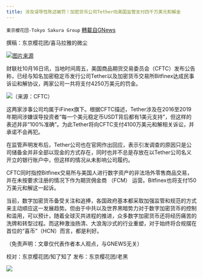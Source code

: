 ```yaml
---
title: 涉及误导性陈述被罚！加密货币公司Tether向美国监管支付四千万美元和解金
---
```

`東京櫻花団-Tokyo Sakura Group` [轉載自GNews](https://gnews.org/zh-hans/1597875/)

撰稿：东京樱花团/喜马拉雅的微尘

![](https://assets.gnews.org/wp-content/uploads/2021/10/涉及误导性陈述被罚1.png)[图片来源](https://news.bitcoin.com/cftc-fines-stablecoin-issuer-tether-and-crypto-exchange-bitfinex-42-5-million/)

财联社10月16日讯，当地时间周五，美国商品期货交易委员会（CFTC）发布公告称，已经与知名加密稳定币发行公司Tether以及加密货币交易所Bitfinex达成民事诉讼和解协议，两家公司一共将支付4250万美元的罚金。

![](https://assets.gnews.org/wp-content/uploads/2021/10/涉及误导性陈述被罚2.png)（来源：CFTC）

![]()这两家涉事公司均属于iFinex旗下。根据CFTC描述，Tether涉及在2016至2019年期间涉嫌误导投资者“每一个美元稳定币USDT背后都有1美元支持”，但这样的表述并非“100%准确”。为此Tether将向CFTC支付4100万美元和解相关诉讼，并承诺不会再犯。

在监管声明发布后，Tether公司也在官网作出回应，表示引发调查的原因只是公司储备金并非全部以现金的方式存在，同时也并不总是存放在以Tether公司名义开立的银行账户中，但这样的情况从未影响公司履约。

CFTC同时指控Bitfinex交易所与美国人进行数字资产的非法场外零售商品交易，并在未按要求注册的情况下作为期货佣金商 （FCM） 运营。Bitfinex也将支付150万美元和解这一起诉。

当前，数字加密货币备受关注和追捧，各国政府基本都采取加强监管和规范的方式来主动顺应这一发展趋势。但由于中共以及世界黑暗势力对于数字加密货币的控制和滥用，可以预计，随着全球灭共进程的推进，众多数字加密货币还将经历痛苦的洗牌和转型过程。而这种激浊扬清、大浪淘沙式的行业重塑，对于始终将合规摆在首位的“喜币”（HCN）而言，都是利好。

（免责声明：文章仅代表作者本人观点，与GNEWS无关）

校对：东京樱花团/知了知了
发布：东京樱花团/老黑

![](https://assets.gnews.org/wp-content/uploads/2021/10/image0-1-18-1.png)

